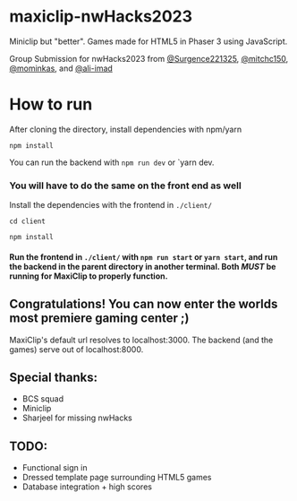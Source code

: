 # maxiclip-nwHacks2023
Miniclip but "better". Games made for HTML5 in Phaser 3 using JavaScript.

Group Submission for nwHacks2023 from [@Surgence221325](https://github.com/Surgence221325), [@mitchc150](https://github.com/mitch150), [@mominkas](https://github.com/mominkas), and [@ali-imad](https://github.com/ali-imad)

# How to run
After cloning the directory, install dependencies with npm/yarn

`npm install`

You can run the backend with `npm run dev` or `yarn dev.

### You will have to do the same on the front end as well
Install the dependencies with the frontend in `./client/`

`cd client`

`npm install`

#### Run the frontend in `./client/` with `npm run start` or `yarn start`, and run the backend in the parent directory in another terminal. Both *MUST* be running for MaxiClip to properly function.

## Congratulations! You can now enter the worlds most premiere gaming center ;) 

MaxiClip's default url resolves to localhost:3000. The backend (and the games) serve out of localhost:8000.

## Special thanks:
 - BCS squad
 - Miniclip
 - Sharjeel for missing nwHacks

## TODO:
 - Functional sign in
 - Dressed template page surrounding HTML5 games
 - Database integration + high scores
